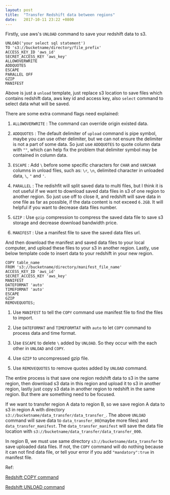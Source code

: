 ```yaml
---
layout: post
title:  "Transfer Redshift data between regions"
date:   2017-10-11 23:22 +0800
---
```


Firstly, use aws's `UNLOAD` command to save your redshift data to s3.

```
UNLOAD('your select sql statement')
TO 's3://bucketname/directory/file_prefix'
ACCESS_KEY_ID 'aws_id'
SECRET_ACCESS_KEY 'aws_key'
ALLOWOVERWRITE
ADDQUOTES
ESCAPE
PARALLEL OFF
GZIP
MANIFEST
```

Above is just a `unload` template, just replace s3 location to save files which contains redshift data, aws key id and access key, also `select` command to select data what will be saved.

There are some extra command flags need explained:

1. `ALLOWOVERWRITE` : The command can override origin existed data.

2. `ADDQUOTES` : The default delimiter of `upload` command is pipe symbol, maybe you can use other delimiter, but we can not ensure the delimiter is not a part of some data. So just use `ADDQUOTES` to quote column data with `""`, which can help fix the problem that delimiter symbol may be contained in column data.

3. `ESCAPE` : Add `\` before some specific characters for `CHAR` and `VARCHAR` columns in unload files, such as: `\r`, `\n`, delimited character in unloaded data, `\`,  `"` and `'`.

4. `PARALLEL` : The redishfit will split saved data to multi files, but I think it is not useful if we want to download saved data files in s3 of one region to another region. So just use off to close it, and redshift will save data in one file as far as possible, if the data content is not exceed `6.2GB`. It will helpful if you want to decrease data files number.

5. `GZIP` : Use `gzip` compression to compress the saved data file to save s3 storage and decrease download bandwidth price.

6. `MANIFEST` : Use a manifest file to save the saved data files url. 

And then download the manifest and saved data files to your local computer, and upload these files to your s3 in another region. Lastly, use below template code to insert data to your redshift in your new region.

```
COPY table_name
FROM 's3://bucketname/directory/manifest_file_name'
ACCESS_KEY_ID 'aws_id'
SECRET_ACCESS_KEY 'aws_key'
MANIFEST 
DATEFORMAT 'auto' 
TIMEFORMAT 'auto' 
ESCAPE 
GZIP 
REMOVEQUOTES;
```

1. Use `MANIFEST` to tell the `COPY` command use manifest file to find the files to import.

2. Use `DATEFORMAT` and `TIMEFORMTAT` with `auto` to let `COPY` command to process data and time format.

3. Use `ESCAPE` to delete `\` added by `UNLOAD`. So they occur with the each other in `UNLOAD` and `COPY`.

4. Use `GZIP` to uncompressed gzip file.

5. Use `REMOVEQUOTES` to remove quotes added by `UNLOAD` command.

The entire process is that save one region redshift data to s3 in the same region, then download s3 data in this region and upload it to s3 in another region, lastly just copy s3 data in another region to redshift in the same region. But there are something need to be focused.

If we want to transfer region A data to region B, so we save region A data to s3 in region A with directory `s3://bucketname/data_transfer/data_transfer_`. The above `UNLOAD` command will save data to `data_transfer_00`(maybe more files) and `data_transfer_manifest`. The `data_transfer_manifest` will save the data file location with `s3://bucketname/data_transfer/data_transfer_000`. 

In region B, we must use same directory `s3://bucketname/data_transfer` to save uploaded data files. If not, the `COPY` command will do nothing because it can not find data file, or tell your error if you add `"mandatory":true` in manifest file.

Ref: 

[Redshift COPY command](http://docs.aws.amazon.com/redshift/latest/dg/r_COPY.html)

[Redshift UNLOAD command](http://docs.aws.amazon.com/redshift/latest/dg/r_UNLOAD.html)
